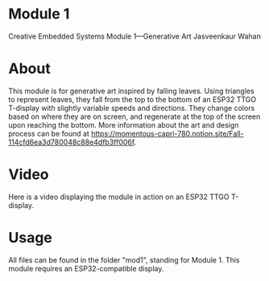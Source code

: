 # Module 1
Creative Embedded Systems Module 1—Generative Art
Jasveenkaur Wahan

# About
This module is for generative art inspired by falling leaves. Using triangles to represent leaves, they fall from the top to the bottom of an ESP32 TTGO T-display with slightly variable speeds and directions. They change colors based on where they are on screen, and regenerate at the top of the screen upon reaching the bottom. More information about the art and design process can be found at https://momentous-capri-780.notion.site/Fall-114cfd6ea3d780048c88e4dfb3ff006f. 

# Video
Here is a video displaying the module in action on an ESP32 TTGO T-display.

# Usage
All files can be found in the folder "mod1", standing for Module 1. This module requires an ESP32-compatible display. 
